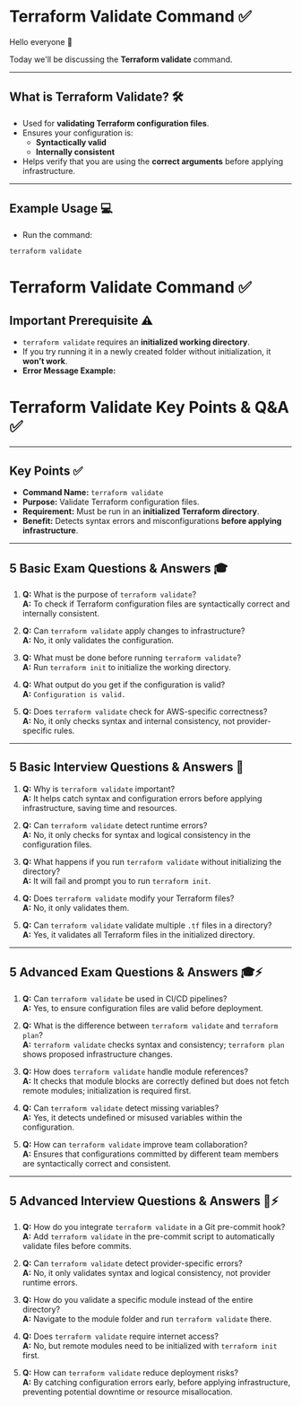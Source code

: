 # Terraform Validate Command ✅

Hello everyone 👋  

Today we'll be discussing the **Terraform validate** command.

---

## What is Terraform Validate? 🛠️
- Used for **validating Terraform configuration files**.
- Ensures your configuration is:
  - **Syntactically valid**
  - **Internally consistent**
- Helps verify that you are using the **correct arguments** before applying infrastructure.

---

## Example Usage 💻
- Run the command:
```bash
terraform validate
```
# Terraform Validate Command ✅

## Important Prerequisite ⚠️
- `terraform validate` requires an **initialized working directory**.
- If you try running it in a newly created folder without initialization, it **won’t work**.  
- **Error Message Example:**  


# Terraform Validate Key Points & Q&A ✅

---

## Key Points ✅
- **Command Name:** `terraform validate`  
- **Purpose:** Validate Terraform configuration files.  
- **Requirement:** Must be run in an **initialized Terraform directory**.  
- **Benefit:** Detects syntax errors and misconfigurations **before applying infrastructure**.

---

## 5 Basic Exam Questions & Answers 🎓

1. **Q:** What is the purpose of `terraform validate`?  
   **A:** To check if Terraform configuration files are syntactically correct and internally consistent.

2. **Q:** Can `terraform validate` apply changes to infrastructure?  
   **A:** No, it only validates the configuration.

3. **Q:** What must be done before running `terraform validate`?  
   **A:** Run `terraform init` to initialize the working directory.

4. **Q:** What output do you get if the configuration is valid?  
   **A:** `Configuration is valid.`

5. **Q:** Does `terraform validate` check for AWS-specific correctness?  
   **A:** No, it only checks syntax and internal consistency, not provider-specific rules.

---

## 5 Basic Interview Questions & Answers 💼

1. **Q:** Why is `terraform validate` important?  
   **A:** It helps catch syntax and configuration errors before applying infrastructure, saving time and resources.

2. **Q:** Can `terraform validate` detect runtime errors?  
   **A:** No, it only checks for syntax and logical consistency in the configuration files.

3. **Q:** What happens if you run `terraform validate` without initializing the directory?  
   **A:** It will fail and prompt you to run `terraform init`.

4. **Q:** Does `terraform validate` modify your Terraform files?  
   **A:** No, it only validates them.

5. **Q:** Can `terraform validate` validate multiple `.tf` files in a directory?  
   **A:** Yes, it validates all Terraform files in the initialized directory.

---

## 5 Advanced Exam Questions & Answers 🎓⚡

1. **Q:** Can `terraform validate` be used in CI/CD pipelines?  
   **A:** Yes, to ensure configuration files are valid before deployment.

2. **Q:** What is the difference between `terraform validate` and `terraform plan`?  
   **A:** `terraform validate` checks syntax and consistency; `terraform plan` shows proposed infrastructure changes.

3. **Q:** How does `terraform validate` handle module references?  
   **A:** It checks that module blocks are correctly defined but does not fetch remote modules; initialization is required first.

4. **Q:** Can `terraform validate` detect missing variables?  
   **A:** Yes, it detects undefined or misused variables within the configuration.

5. **Q:** How can `terraform validate` improve team collaboration?  
   **A:** Ensures that configurations committed by different team members are syntactically correct and consistent.

---

## 5 Advanced Interview Questions & Answers 💼⚡

1. **Q:** How do you integrate `terraform validate` in a Git pre-commit hook?  
   **A:** Add `terraform validate` in the pre-commit script to automatically validate files before commits.

2. **Q:** Can `terraform validate` detect provider-specific errors?  
   **A:** No, it only validates syntax and logical consistency, not provider runtime errors.

3. **Q:** How do you validate a specific module instead of the entire directory?  
   **A:** Navigate to the module folder and run `terraform validate` there.

4. **Q:** Does `terraform validate` require internet access?  
   **A:** No, but remote modules need to be initialized with `terraform init` first.

5. **Q:** How can `terraform validate` reduce deployment risks?  
   **A:** By catching configuration errors early, before applying infrastructure, preventing potential downtime or resource misallocation.
